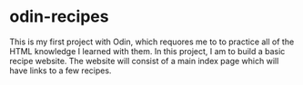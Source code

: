 # odin-recipes
This is my first project with Odin, which requores me to to practice all of the HTML knowledge I learned with them. In this project, I am to build a basic recipe website.
The website will consist of a main index page which will have links to a few recipes.